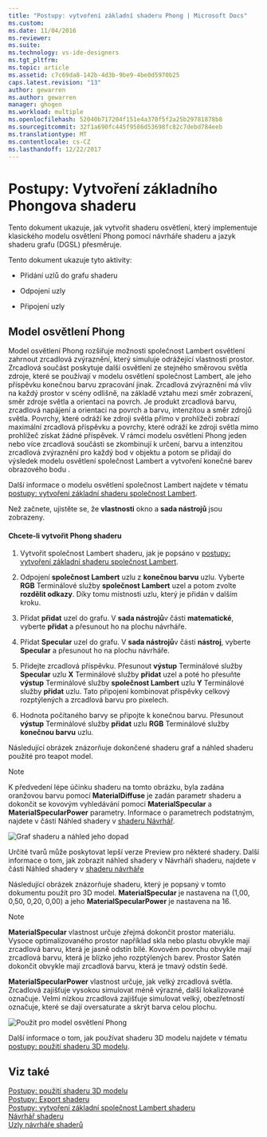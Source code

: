 ```yaml
---
title: "Postupy: vytvoření základní shaderu Phong | Microsoft Docs"
ms.custom: 
ms.date: 11/04/2016
ms.reviewer: 
ms.suite: 
ms.technology: vs-ide-designers
ms.tgt_pltfrm: 
ms.topic: article
ms.assetid: c7c69da8-142b-4d3b-9be9-4be0d5970b25
caps.latest.revision: "13"
author: gewarren
ms.author: gewarren
manager: ghogen
ms.workload: multiple
ms.openlocfilehash: 52040b717204f151e4a370f5f2a25b29781878b8
ms.sourcegitcommit: 32f1a690fc445f9586d53698fc82c7debd784eeb
ms.translationtype: MT
ms.contentlocale: cs-CZ
ms.lasthandoff: 12/22/2017
---
```

# <a name="how-to-create-a-basic-phong-shader"></a>Postupy: Vytvoření základního Phongova shaderu
Tento dokument ukazuje, jak vytvořit shaderu osvětlení, který implementuje klasického modelu osvětlení Phong pomocí návrháře shaderu a jazyk shaderu grafu (DGSL) přesměruje.  
  
 Tento dokument ukazuje tyto aktivity:  
  
-   Přidání uzlů do grafu shaderu  
  
-   Odpojení uzly  
  
-   Připojení uzly  
  
## <a name="the-phong-lighting-model"></a>Model osvětlení Phong  
 Model osvětlení Phong rozšiřuje možnosti společnost Lambert osvětlení zahrnout zrcadlová zvýraznění, který simuluje odrážející vlastnosti prostor. Zrcadlová součást poskytuje další osvětlení ze stejného směrovou světla zdroje, které se používají v modelu osvětlení společnost Lambert, ale jeho příspěvku konečnou barvu zpracování jinak. Zrcadlová zvýraznění má vliv na každý prostor v scény odlišně, na základě vztahu mezi směr zobrazení, směr zdroje světla a orientaci na povrch. Je produkt zrcadlová barvu, zrcadlová napájení a orientaci na povrch a barvu, intenzitou a směr zdrojů světla. Povrchy, které odráží ke zdroji světla přímo v prohlížeči zobrazí maximální zrcadlová příspěvku a povrchy, které odráží ke zdroji světla mimo prohlížeč získat žádné příspěvek. V rámci modelu osvětlení Phong jeden nebo více zrcadlová součásti se zkombinují k určení, barvu a intenzitou zrcadlová zvýraznění pro každý bod v objektu a potom se přidají do výsledek modelu osvětlení společnost Lambert a vytvoření konečné barev obrazového bodu .  
  
 Další informace o modelu osvětlení společnost Lambert najdete v tématu [postupy: vytvoření základní shaderu společnost Lambert](../designers/how-to-create-a-basic-lambert-shader.md).  
  
 Než začnete, ujistěte se, že **vlastnosti** okno a **sada nástrojů** jsou zobrazeny.  
  
#### <a name="to-create-a-phong-shader"></a>Chcete-li vytvořit Phong shaderu  
  
1.  Vytvořit společnost Lambert shaderu, jak je popsáno v [postupy: vytvoření základní shaderu společnost Lambert](../designers/how-to-create-a-basic-lambert-shader.md).  
  
2.  Odpojení **společnost Lambert** uzlu z **konečnou barvu** uzlu. Vyberte **RGB** Terminálové služby **společnost Lambert** uzel a potom zvolte **rozdělit odkazy**. Díky tomu místnosti uzlu, který je přidán v dalším kroku.  
  
3.  Přidat **přidat** uzel do grafu. V **sada nástrojů**v části **matematické**, vyberte **přidat** a přesunout ho na plochu návrháře.  
  
4.  Přidat **Specular** uzel do grafu. V **sada nástrojů**v části **nástroj**, vyberte **Specular** a přesunout ho na plochu návrháře.  
  
5.  Přidejte zrcadlová příspěvku. Přesunout **výstup** Terminálové služby **Specular** uzlu **X** Terminálové služby **přidat** uzel a poté ho přesuňte **výstup**  Terminálové služby **společnost Lambert** uzlu **Y** Terminálové služby **přidat** uzlu. Tato připojení kombinovat příspěvky celkový rozptýlených a zrcadlová barvu pro pixelech.  
  
6.  Hodnota počítaného barvy se připojte k konečnou barvu. Přesunout **výstup** Terminálové služby **přidat** uzlu **RGB** Terminálové služby **konečnou barvu** uzlu.  
  
 Následující obrázek znázorňuje dokončené shaderu graf a náhled shaderu použité pro teapot model.  
  
> [!NOTE]
>  K předvedení lépe účinku shaderu na tomto obrázku, byla zadána oranžovou barvu pomocí **MaterialDiffuse** je zadán parametr shaderu a dokončit se kovovým vyhledávání pomocí **MaterialSpecular** a **MaterialSpecularPower** parametry. Informace o parametrech podstatným, najdete v části Náhled shadery v [shaderu Návrhář](../designers/shader-designer.md).  
  
 ![Graf shaderu a náhled jeho dopad](../designers/media/digit-lighting-graph.png "číslice. osvětlení grafu")  
  
 Určité tvarů může poskytovat lepší verze Preview pro některé shadery. Další informace o tom, jak zobrazit náhled shadery v Návrháři shaderu, najdete v části Náhled shadery v [shaderu návrháře](../designers/shader-designer.md)  
  
 Následující obrázek znázorňuje shaderu, který je popsaný v tomto dokumentu použít pro 3D model. **MaterialSpecular** je nastavena na (1,00, 0,50, 0,20, 0,00) a jeho **MaterialSpecularPower** je nastavena na 16.  
  
> [!NOTE]
>  **MaterialSpecular** vlastnost určuje zřejmá dokončit prostor materiálu. Vysoce optimalizovaného prostor například skla nebo plastu obvykle mají zrcadlová barvu, která je jasně odstín bílé. Kovovém povrchu obvykle mají zrcadlová barvu, která je blízko jeho rozptýlených barev. Prostor Satén dokončit obvykle mají zrcadlová barvu, která je tmavý odstín šedé.  
>   
>  **MaterialSpecularPower** vlastnost určuje, jak velký zrcadlová světla. Zrcadlová zajišťuje vysokou simulovat méně výrazné, další lokalizované označuje. Velmi nízkou zrcadlová zajišťuje simulovat velký, obezřetností označuje, které se dají oversaturate a skrýt barva celou plochu.  
  
 ![Použít pro model osvětlení Phong](../designers/media/digit-lighting-model.png "číslice. osvětlení modelu")  
  
 Další informace o tom, jak používat shaderu 3D modelu najdete v tématu [postupy: použití shaderu 3D modelu](../designers/how-to-apply-a-shader-to-a-3-d-model.md).  
  
## <a name="see-also"></a>Viz také  
 [Postupy: použití shaderu 3D modelu](../designers/how-to-apply-a-shader-to-a-3-d-model.md)   
 [Postupy: Export shaderu](../designers/how-to-export-a-shader.md)   
 [Postupy: vytvoření základní společnost Lambert shaderu](../designers/how-to-create-a-basic-lambert-shader.md)   
 [Návrhář shaderu](../designers/shader-designer.md)   
 [Uzly návrháře shaderů](../designers/shader-designer-nodes.md)
